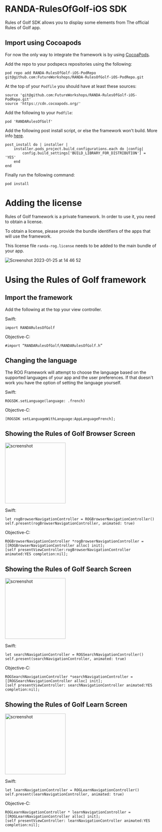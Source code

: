 # RANDA-RulesOfGolf-iOS SDK

Rules of Golf SDK allows you to display some elements from The official Rules of Golf app.

##  Import using Cocoapods

For now the only way to integrate the framework is by using [CocoaPods](https://cocoapods.org/).

Add the repo to your podspecs repositories using the following:

```
pod repo add RANDA-RulesOfGolf-iOS-PodRepo git@github.com:FutureWorkshops/RANDA-RulesOfGolf-iOS-PodRepo.git
```

At the top of your `Podfile` you should have at least these sources:

```
source 'git@github.com:FutureWorkshops/RANDA-RulesOfGolf-iOS-PodRepo.git'
source 'https://cdn.cocoapods.org/'
```

Add the following to your `Podfile`:

```
pod 'RANDARulesOfGolf'
```

Add the following post install script, or else the framework won't build. More info [here](https://github.com/CocoaPods/CocoaPods/issues/9232).

```
post_install do | installer |
    installer.pods_project.build_configurations.each do |config|
        config.build_settings['BUILD_LIBRARY_FOR_DISTRIBUTION'] = 'YES'
    end
end
```

Finally run the following command:

```
pod install
```

#  Adding the license

Rules of Golf framework is a private framework. In order to use it, you need to obtain a license.

To obtain a license, please provide the bundle identifiers of the apps that will use the framework.

This license file `randa-rog.license` needs to be added to the main bundle of your app.

![Screenshot 2023-01-25 at 14 46 52](https://user-images.githubusercontent.com/1862078/214604718-8286211f-8595-47ae-a45e-c9f9398379a4.png)


# Using the Rules of Golf framework

##  Import the framework

Add the following at the top your view controller.

Swift:

```
import RANDARulesOfGolf
```

Objective-C:

```
#import “RANDARulesOfGolf/RANDARulesOfGolf.h”
```

## Changing the language

The ROG Framework will attempt to choose the language based on the supported languages of your app and the user preferences. If that doesn't work you have the option of setting the language yourself. 


Swift:
```
ROGSDK.setLanguage(language: .french)
```

Objective-C:
```
[ROGSDK setLanguageWithLanguage:AppLanguageFrench];
```


## Showing the Rules of Golf Browser Screen

<img src="https://user-images.githubusercontent.com/1862078/175298430-227933b5-85e0-4fd9-9fea-f0eb0da8c5b2.png" alt="screenshot" width="200"/>

Swift:

```
let rogBrowserNavigationController = ROGBrowserNavigationController()  
self.present(rogBrowserNavigationController, animated: true)
```

Objective-C:
```
ROGBrowserNavigationController *rogBrowserNavigationController = [[ROGBrowserNavigationController alloc] init];  
[self presentViewController:rogBrowserNavigationController animated:YES completion:nil];
```

## Showing the Rules of Golf Search Screen

<img src="https://user-images.githubusercontent.com/1862078/214604192-9b6187c1-0e84-40ce-accc-b8a8b006df2f.png" alt="screenshot" width="200"/>

Swift:

```
let searchNavigationController = ROGSearchNavigationController()  
self.present(searchNavigationController, animated: true)
```

Objective-C:
```
ROGSearchNavigationController *searchNavigationController = [[ROGSearchNavigationController alloc] init];  
[self presentViewController: searchNavigationController animated:YES completion:nil];
```

## Showing the Rules of Golf Learn Screen

<img src="https://user-images.githubusercontent.com/1862078/214604084-11122236-3ccb-4beb-b566-75b894f143b4.png" alt="screenshot" width="200"/>

Swift:

```
let learnNavigationController = ROGLearnNavigationController()  
self.present(learnNavigationController, animated: true)
```

Objective-C:
```
ROGLearnNavigationController * learnNavigationController = [[ROGLearnNavigationController alloc] init];  
[self presentViewController: learnNavigationController animated:YES completion:nil];

```



